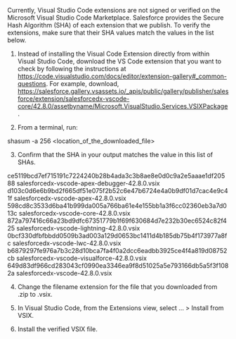 Currently, Visual Studio Code extensions are not signed or verified on the
Microsoft Visual Studio Code Marketplace. Salesforce provides the Secure Hash
Algorithm (SHA) of each extension that we publish. To verify the extensions,
make sure that their SHA values match the values in the list below.

1. Instead of installing the Visual Code Extension directly from within Visual
   Studio Code, download the VS Code extension that you want to check by
   following the instructions at
   https://code.visualstudio.com/docs/editor/extension-gallery#_common-questions.
   For example, download,
   https://salesforce.gallery.vsassets.io/_apis/public/gallery/publisher/salesforce/extension/salesforcedx-vscode-core/42.8.0/assetbyname/Microsoft.VisualStudio.Services.VSIXPackage.

2. From a terminal, run:

shasum -a 256 <location_of_the_downloaded_file>

3. Confirm that the SHA in your output matches the value in this list of SHAs.

ce5119bcd7ef715191c7224240b28b4ada3c3b8ae8e0d0c9a2e5aaae1df20588  salesforcedx-vscode-apex-debugger-42.8.0.vsix
d103c0d6e6b9bd2f665df51e075f2b52c6e47b6724e4a0b9df01d7cac4e9c41f  salesforcedx-vscode-apex-42.8.0.vsix
598cd8c3533d6ba41b999da005a766ba61e4e155bb1a3f6cc02360eb3a7d013c  salesforcedx-vscode-core-42.8.0.vsix
872a797416c66a23bd9dfc67351779b1f69f630684d7e232b30ec6524c82f425  salesforcedx-vscode-lightning-42.8.0.vsix
0bcf330dfbfbbdd0509b3ad003a129d0653bc1411d4b185db75b4f173977a8fc  salesforcedx-vscode-lwc-42.8.0.vsix
b6879297fe976a7b3c28d10bca7fa4f0a2dcc6eadbb3925ce4f4a819d08752cb  salesforcedx-vscode-visualforce-42.8.0.vsix
649d83df966cd283043cf0990ea3346ea9f8d51025a5e793166db5a5f3f1082a  salesforcedx-vscode-42.8.0.vsix


4. Change the filename extension for the file that you downloaded from .zip to
.vsix.

5. In Visual Studio Code, from the Extensions view, select ... > Install from
VSIX.

6. Install the verified VSIX file.
